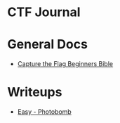 # CTF Journal


# General Docs

- [Capture the Flag Beginners Bible](Capture%20the%20Flag%20Beginners%20Bible.md)


# Writeups

- [Easy - Photobomb](Easy%20-%20Photobomb.md)
